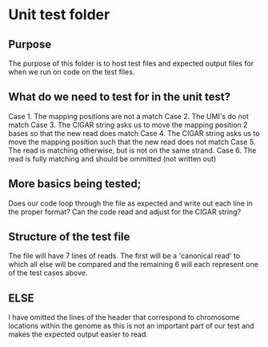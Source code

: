 # Unit test folder

## Purpose
The purpose of this folder is to host test files and expected output files for when we run on code on the test files.

## What do we need to test for in the unit test?
Case 1. The mapping positions are not a match
Case 2. The UMI's do not match
Case 3. The CIGAR string asks us to move the mapping position 2 bases so that the new read does match
Case 4. The CIGAR string asks us to move the mapping position such that the new read does not match
Case 5. The read is matching otherwise, but is not on the same strand.
Case 6. The read is fully matching and should be ommitted (not written out)

## More basics being tested;
Does our code loop through the file as expected and write out each line in the proper format?
Can the code read and adjust for the CIGAR string?


## Structure of the test file
The file will have 7 lines of reads. The first will be a 'canonical read' to which all else will be compared and the remaining 6 will each represent one of the test cases above. 


## ELSE
I have omitted the lines of the header that correspond to chromosome locations within the genome as this is not an important part of our test and makes the expected output easier to read. 
